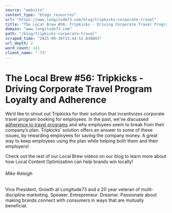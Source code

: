 ```yaml
---
source: "website"
content_type: "blogs_resources"
url: "https://www.longitude73.com/blog/tripkicks-corporate-travel"
title: "The Local Brew #56: Tripkicks - Driving Corporate Travel Program Loyalty and Adherence"
domain: "www.longitude73.com"
path: "/blog/tripkicks-corporate-travel"
scraped_time: "2025-09-30T13:44:52.830893"
url_depth: 2
word_count: 141
client_name: "-73"
---
```


# The Local Brew #56: Tripkicks - Driving Corporate Travel Program Loyalty and Adherence

We’d like to shout out Tripkicks for their solution that incentivizes corporate travel program booking for employees. In the past, we’ve discussed [adherence to travel programs](/blog/the-local-brew-28-corporate-travel-policies) and why employees seem to break from their company’s plan. Tripkicks’ solution offers an answer to some of these issues, by rewarding employees for saving the company money. A great way to keep employees using the plan while helping both them and their employers!

Check out the rest of our Local Brew videos on our blog to learn more about how Local Content Optimization can help brands win locally!

###### Mike Raleigh

Vice President, Growth at Longitude73 and a 20 year veteran of multi-discipline marketing. Speaker. Entrepreneur. Dreamer. Passionate about making brands connect with consumers in ways that are mutually beneficial.